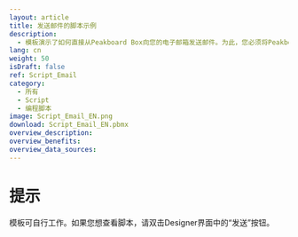 ```yaml
---
layout: article
title: 发送邮件的脚本示例
description: 
  - 模板演示了如何直接从Peakboard Box向您的电子邮箱发送邮件。为此，您必须将Peakboard Box与键盘相连；如果需要的话，还可以连一个鼠标。
lang: cn
weight: 50
isDraft: false
ref: Script_Email
category:
  - 所有
  - Script
  - 编程脚本
image: Script_Email_EN.png
download: Script_Email_EN.pbmx
overview_description:
overview_benefits:
overview_data_sources:
---
```

# 提示
模板可自行工作。如果您想查看脚本，请双击Designer界面中的“发送”按钮。
